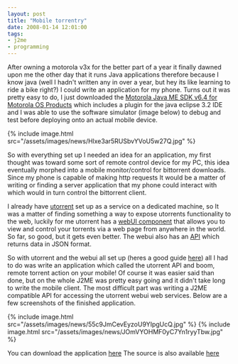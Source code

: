 ```yaml
---
layout: post
title: "Mobile torrentry"
date: 2008-01-14 12:01:00
tags:
- j2me
- programming
---
```

After owning a motorola v3x for the better part of a year it finally dawned upon me the other day that it runs Java applications therefore because I know java (well I hadn't written any in over a year, but hey its like learning to ride a bike right?) I could write an application for my phone. Turns out it was pretty easy to do, I just downloaded the [Motorola Java ME SDK v6.4 for Motorola OS Products](http://developer.motorola.com/docstools/sdks/motorola64) which includes a plugin for the java eclipse 3.2 IDE and I was able to use the software simulator (image below) to debug and test before deploying onto an actual mobile device.  

{% include image.html src="/assets/images/news/Hlxe3ar5RUSbvYVoU5w27Q.jpg" %}

So with everything set up I needed an idea for an application, my first thought was toward some sort of remote control device for my PC, this idea eventually morphed into a mobile monitor/control for bittorrent downloads. Since my phone is capable of making http requests It would be a matter of writing or finding a server application that my phone could interact with which would in turn control the bittorrent client.  

I already have [utorrent](http://www.utorrent.com/) set up as a service on a dedicated machine, so It was a matter of finding something a way to expose utorrents functionality to the web, luckily for me utorrent has a [webUI component](http://forum.utorrent.com/viewtopic.php?id=14565) that allows you to view and control your torrents via a web page from anywhere in the world. So far, so good, but it gets even better. The webui also has an [API](http://forum.utorrent.com/viewtopic.php?pid=272592) which returns data in JSON format.  

So with utorrent and the webui all set up (heres a good guide [here](http://www.geekzilla.co.uk/View838302ED-E806-4314-AC3A-89872D6F8C9B.htm)) all I had to do was write an application which called the utorrent API and boom, remote torrent action on your mobile! Of course it was easier said than done, but on the whole J2ME was pretty easy going and it didn't take long to write the mobile client. The most difficult part was writing a J2ME compatible API for accessing the utorrent webui web services. Below are a few screenshots of the finished application.  

{% include image.html src="/assets/images/news/55c9JmCevEyzoU9YIpgUcQ.jpg" %}
{% include image.html src="/assets/images/news/JOmVYOHMF0yC7Yn1ryyTbw.jpg" %}

You can download the application [here](/downloads/utorrentmobile_bin.zip) The source is also available [here](https://github.com/mrsharpoblunto/utorrentmobile)
